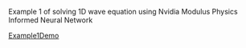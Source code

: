 Example 1 of solving 1D wave equation using Nvidia Modulus Physics Informed Neural Network

[Example1Demo]('Ex1DemoVideo.mp4')
